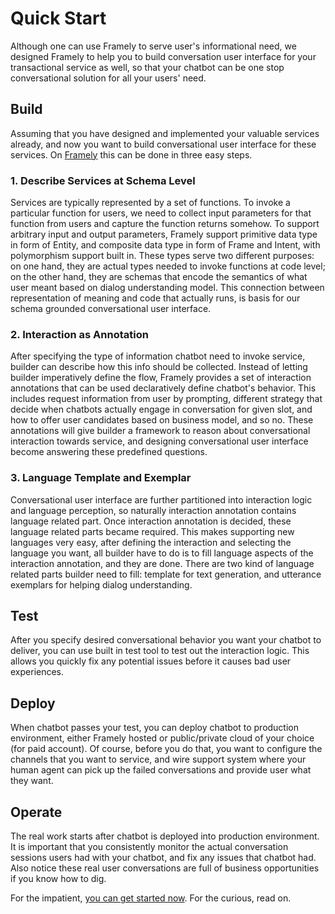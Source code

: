 # Quick Start
Although one can use Framely to serve user's informational need, we designed Framely to help 
you to build conversation user interface for your transactional service as well, so that your chatbot can be one stop conversational solution for all your users' need. 

## Build
Assuming that you have designed and implemented your valuable services already, and now you want to build conversational user interface for these services. On [Framely](https://framely.naturali.io) this can be done in three easy steps. 

### 1. Describe Services at Schema Level
Services are typically represented by a set of functions. To invoke a particular function for users, we need to collect input parameters for that function from users and capture the function returns somehow. To support arbitrary input and output parameters, Framely support primitive data type in form of Entity, and composite data type in form of Frame and Intent, with polymorphism support built in. These types serve two different purposes: on one hand, they are actual types needed to invoke functions at code level; on the other hand, they are schemas that encode the semantics of what user meant based on dialog understanding model. This connection between representation of meaning and code that actually runs, is basis for our schema grounded conversational user interface.

### 2. Interaction as Annotation
After specifying the type of information chatbot need to invoke service, builder can describe how this info should be collected. Instead of letting builder imperatively define the flow, Framely provides a set of interaction annotations that can be used declaratively define chatbot's behavior. This includes request information from user by prompting, different strategy that decide when chatbots actually engage in conversation for given slot, and how to offer user candidates based on business model, and so no. These annotations will give builder a framework to reason about conversational interaction towards service, and designing conversational user interface become answering these predefined questions. 

### 3. Language Template and Exemplar
Conversational user interface are further partitioned into interaction logic and language perception, so naturally interaction annotation contains language related part. Once interaction annotation is decided, these language related parts became required. This makes supporting new languages very easy, after defining the interaction and selecting the language you want, all builder have to do is to fill language aspects of the interaction annotation, and they are done. There are two kind of language related parts builder need to fill: template for text generation, and utterance exemplars for helping dialog understanding.

## Test
After you specify desired conversational behavior you want your chatbot to deliver, you can use built in test tool to test out the interaction logic. This allows you quickly fix any potential issues before it causes bad user experiences.

## Deploy
When chatbot passes your test, you can deploy chatbot to production environment, either Framely hosted or public/private cloud of your choice (for paid account). Of course, before you do that, you want to configure the channels that you want to service, and wire support system where your human agent can pick up the failed conversations and provide user what they want.

## Operate
The real work starts after chatbot is deployed into production environment. It is important that you consistently monitor the actual conversation sessions users had with your chatbot, and fix any issues that chatbot had. Also notice these real user conversations are full of business opportunities if you know how to dig.

For the impatient, [you can get started now](https://framely.naturali.io). For the curious, read on.